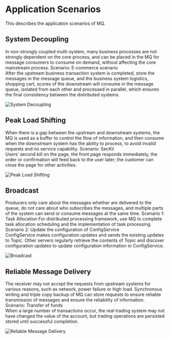 # Application Scenarios

This describes the application scenarios of MQ.

## System Decoupling
In non-strongly coupled multi-system, many business processes are not strongly dependent on the core process, and can be placed in the MQ for message consumers to consume on demand, without affecting the core mainstream process.
Scenario: E-commerce scenario</br>
After the upstream business transaction system is completed, store the messages in the message queue, and the business system logistics, shopping cart, scores of the downstream will consume in the message queue, isolated from each other and processed in parallel, which ensures the final consistency between the distributed systems.

![System Decoupling](https://github.com/jdcloudcom/cn/blob/edit/image/Internet-Middleware/Message-Queue/系统解耦-01.png)

## Peak Load Shifting
When there is a gap between the upstream and downstream systems, the MQ is used as a buffer to control the flow of information, and then consume when the downstream system has the ability to process, to avoid invalid requests and no service capability.
Scenario: SecKil</br>
Users’ second kill on the page, the front page responds immediately, the order or confirmation will feed back to the user later; the customer can close the page for other activities.

 ![Peak Load Shifting](https://github.com/jdcloudcom/cn/blob/edit/image/Internet-Middleware/Message-Queue/削峰填谷-02.png)

## Broadcast
Producers only care about the messages whether are delivered to the queue, do not care about who subscribes the messages, and multiple parts of the system can send or consume messages at the same time.
Scenario 1: Task Allocation
For distributed processing framework, use MQ to complete task allocation scheduling and the implementation of task processing.
Scenario 2: Update the configuration of ConfigService</br>
ConfigService makes configuration updates and sends the existing updates to Topic. Other servers regularly retrieve the contents of Topic and discover configuration updates to update configuration information in ConfigService.

 ![Broadcast](https://github.com/jdcloudcom/cn/blob/edit/image/Internet-Middleware/Message-Queue/广播-03.png)

## Reliable Message Delivery
The receiver may not accept the requests from upstream systems for various reasons, such as network, power failure or high load. Synchronous writing and triple copy backup of MQ can store requests to ensure reliable transmission of messages and ensure the reliability of information.
Scenario: Transfer of funds</br>
When a large number of transactions occur, the real trading system may not have changed the value of the account, but trading operations are persisted stored until successful completion.

 ![Reliable Message Delivery](https://github.com/jdcloudcom/cn/blob/edit/image/Internet-Middleware/Message-Queue/可靠消息传递-04.png)
